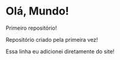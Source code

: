 # Olá, Mundo!
 Primeiro repositório!

 Repositório criado pela primeira vez!

Essa linha eu adicionei diretamente do site!
